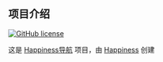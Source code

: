 ## 项目介绍

<a href="https://github.com/happinesslijian/nav/blob/master/LICENSE"><img alt="GitHub license" src="https://img.shields.io/github/license/happinesslijian/nav"></a>

这是 [Happiness导航](https://www.k8s.fit) 项目，由 [Happiness](http://blog.k8s.fit) 创建
